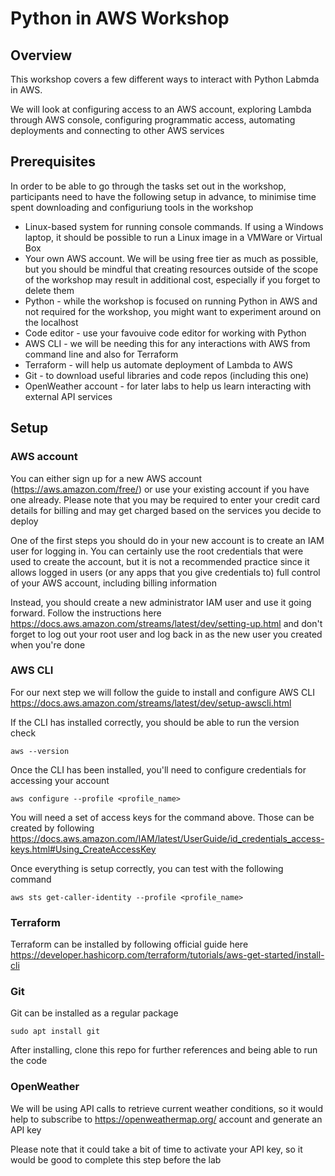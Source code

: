 # Python in AWS Workshop

## Overview

This workshop covers a few different ways to interact with Python Labmda in AWS.

We will look at configuring access to an AWS account, exploring Lambda through AWS console, configuring programmatic access, automating deployments and connecting to other AWS services

## Prerequisites

In order to be able to go through the tasks set out in the workshop, participants need to have the following setup in advance, to minimise time spent downloading and configuriung tools in the workshop

* Linux-based system for running console commands. If using a Windows laptop, it should be possible to run a Linux image in a VMWare or Virtual Box
* Your own AWS account. We will be using free tier as much as possible, but you should be mindful that creating resources outside of the scope of the workshop may result in additional cost, especially if you forget to delete them
* Python - while the workshop is focused on running Python in AWS and not required for the workshop, you might want to experiment around on the localhost
* Code editor - use your favouive code editor for working with Python
* AWS CLI - we will be needing this for any interactions with AWS from command line and also for Terraform
* Terraform - will help us automate deployment of Lambda to AWS
* Git - to download useful libraries and code repos (including this one)
* OpenWeather account - for later labs to help us learn interacting with external API services

## Setup

### AWS account

You can either sign up for a new AWS account (https://aws.amazon.com/free/) or use your existing account if you have one already. Please note that you may be required to enter your credit card details for billing and may get charged based on the services you decide to deploy

One of the first steps you should do in your new account is to create an IAM user for logging in. You can certainly use the root credentials that were used to create the account, but it is not a recommended practice since it 
allows logged in users (or any apps that you give credentials to) full control of your AWS account, including billing information

Instead, you should create a new administrator IAM user and use it going forward. Follow the instructions here https://docs.aws.amazon.com/streams/latest/dev/setting-up.html and don't forget to log out your root user and log back in as the new user you created when you're done

### AWS CLI

For our next step we will follow the guide to install and configure AWS CLI https://docs.aws.amazon.com/streams/latest/dev/setup-awscli.html

If the CLI has installed correctly, you should be able to run the version check

    aws --version

Once the CLI has been installed, you'll need to configure credentials for accessing your account

    aws configure --profile <profile_name>

You will need a set of access keys for the command above. Those can be created by following https://docs.aws.amazon.com/IAM/latest/UserGuide/id_credentials_access-keys.html#Using_CreateAccessKey

Once everything is setup correctly, you can test with the following command

    aws sts get-caller-identity --profile <profile_name>

### Terraform

Terraform can be installed by following official guide here
https://developer.hashicorp.com/terraform/tutorials/aws-get-started/install-cli

### Git

Git can be installed as a regular package

    sudo apt install git

After installing, clone this repo for further references and being able to run the code

### OpenWeather

We will be using API calls to retrieve current weather conditions, so it would help to subscribe to https://openweathermap.org/ account and generate an API key

Please note that it could take a bit of time to activate your API key, so it would be good to complete this step before the lab